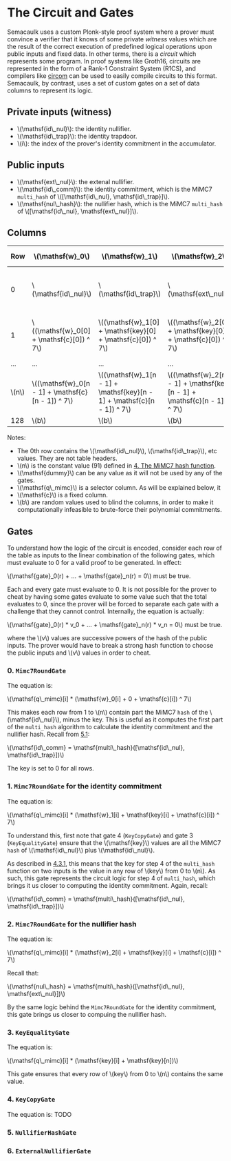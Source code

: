 # The Circuit and Gates

Semacaulk uses a custom Plonk-style proof system where a prover must convince a
verifier that it knows of some private *witness* values which are the result of
the correct execution of predefined logical operations upon public inputs and
fixed data. In other terms, there is a *circuit* which represents some program.
In proof systems like Groth16, circuits are represented in the form of a Rank-1
Constraint System (R1CS), and compilers like [circom](https://iden3.io/circom)
can be used to easily compile circuits to this format. Semacaulk, by contrast,
uses a set of custom gates on a set of data columns to represent its
logic.

## Private inputs (witness)

- \\(\mathsf{id\\_nul}\\): the identity nullifier.
- \\(\mathsf{id\\_trap}\\): the identity trapdoor.
- \\(i\\): the index of the prover's identity commitment in the accumulator.

## Public inputs

- \\(\mathsf{ext\\_nul}\\): the extenal nullifier.
- \\(\mathsf{id\\_comm}\\): the identity commitment, which is the MiMC7
  `multi_hash` of \\([\mathsf{id\\_nul}, \mathsf{id\\_trap}]\\).
- \\(\mathsf{nul\\_hash}\\): the nullifier hash, which is the MiMC7
  `multi_hash` of \\([\mathsf{id\\_nul}, \mathsf{ext\\_nul}]\\).

## Columns

| Row | \\(\mathsf{w}_0\\) | \\(\mathsf{w}_1\\) | \\(\mathsf{w}_2\\) | \\(\mathsf{key}\\) | \\(\mathsf{c}\\) | \\(\mathsf{q\\_mimc}\\) |
|-|-|-|-|-|-|-|
|0| \\(\mathsf{id\\_nul}\\) | \\(\mathsf{id\\_trap}\\) | \\(\mathsf{ext\\_nul}\\) | \\(\mathsf{w}_0[n] + \mathsf{w}_0[0] \\) | \\(\mathsf{cts}[0]\\) | 1 |
|1| \\((\mathsf{w}_0[0] + \mathsf{c}[0]) ^ 7\\) | \\((\mathsf{w}_1[0] + \mathsf{key}[0] + \mathsf{c}[0]) ^ 7\\) | \\((\mathsf{w}_2[0] + \mathsf{key}[0] + \mathsf{c}[0]) ^ 7\\)| \\(\mathsf{w}_0[n] + \mathsf{w}_0[0] \\) | \\(\mathsf{cts}[1]\\) | 1 |
|...|...|...|...|...|...|...|
| \\(n\\) | \\((\mathsf{w}_0[n - 1] + \mathsf{c}[n - 1]) ^ 7\\) | \\((\mathsf{w}_1[n - 1] + \mathsf{key}[n - 1] + \mathsf{c}[n - 1]) ^ 7\\) | \\((\mathsf{w}_2[n - 1] + \mathsf{key}[n - 1] + \mathsf{c}[n - 1]) ^ 7\\)| \\(\mathsf{w}_0[n] + \mathsf{w}_0[0] \\) | \\(\mathsf{dummy}\\) | 0 |
| 128 | \\(b\\) | \\(b\\) | \\(b\\) | \\(b\\) | \\(b\\) | \\(b\\)

Notes:

- The 0th row contains the \\(\mathsf{id\\_nul}\\), \\(\mathsf{id\\_trap}\\), etc
  values. They are not table headers.
- \\(n\\) is the constant value (91) defined in [4. The MiMC7 hash
function](./cryptographic_specification.html#4-the-mimc7-hash-function).
- \\(\mathsf{dummy}\\) can be any value as it will not be used by any of the gates.
- \\(\mathsf{q\\_mimc}\\) is a selector column. As will be explained below, it 
- \\(\mathsf{c}\\) is a fixed column.
- \\(b\\) are random values used to blind the columns, in order to
  make it computationally infeasible to brute-force their polynomial commitments.

## Gates

To understand how the logic of the circuit is encoded, consider each row of the
table as inputs to the linear combination of the following gates, which must
evaluate to 0 for a valid proof to be generated. In effect:

\\(\mathsf{gate}_0(r) + ... + \mathsf{gate}_n(r) = 0\\) must be true.

Each and every gate must evaluate to 0. It is not possible for the prover to
cheat by having some gates evaluate to some value such that the total evaluates
to 0, since the prover will be forced to separate each gate with a challenge
that they cannot control. Internally, the equation is actually:

\\(\mathsf{gate}_0(r) * v_0 + ... + \mathsf{gate}_n(r) * v_n = 0\\) must be true.

where the \\(v\\) values are successive powers of the hash of the public
inputs. The prover would have to break a strong hash function to choose the
public inputs and \\(v\\) values in order to cheat.

### 0. `Mimc7RoundGate`

The equation is:

\\(\mathsf{q\\_mimc}[i] * (\mathsf{w}_0[i] + 0 + \mathsf{c}[i]) ^ 7\\)

This makes each row from 1 to \\(n\\) contain part the MiMC7 `hash` of the
\\(\mathsf{id\\_nul}\\), minus the key. This is useful as it computes the first
part of the `multi_hash` algorithm to calculate the identity commitment and the
nullifier hash. Recall from
[5.1](./mechanism_of_operation.html#51-user-identities):

\\(\mathsf{id\\_comm} = \mathsf{multi\\_hash}([\mathsf{id\\_nul}, \mathsf{id\\_trap}])\\)

The key is set to 0 for all rows.

### 1. `Mimc7RoundGate` for the identity commitment

The equation is:

\\(\mathsf{q\\_mimc}[i] * (\mathsf{w}_1[i] + \mathsf{key}[i] + \mathsf{c}[i]) ^ 7\\)

To understand this, first note that gate 4 (`KeyCopyGate`) and gate 3
(`KeyEqualityGate`) ensure that the \\(\mathsf{key}\\) values are all the MiMC7
`hash` of \\(\mathsf{id\\_nul}\\) plus \\(\mathsf{id\\_nul}\\).

As described in
[4.3.1](./cryptographic_specification.html#431-multi_hash-with-two-field-elements),
this means that the key for step 4 of the `multi_hash` function on two inputs
is the value in any row of \\(key\\) from 0 to \\(n\\). As such, this gate
represents the circuit logic for step 4 of `multi_hash`, which brings it us
closer to computing the identity commitment. Again, recall:

\\(\mathsf{id\\_comm} = \mathsf{multi\\_hash}([\mathsf{id\\_nul}, \mathsf{id\\_trap}])\\)

### 2. `Mimc7RoundGate` for the nullifier hash

The equation is:

\\(\mathsf{q\\_mimc}[i] * (\mathsf{w}_2[i] + \mathsf{key}[i] + \mathsf{c}[i]) ^ 7\\)

Recall that:

\\(\mathsf{nul\\_hash} = \mathsf{multi\\_hash}([\mathsf{id\\_nul}, \mathsf{ext\\_nul}])\\)

By the same logic behind the `Mimc7RoundGate` for the identity commitment, this
gate brings us closer to compuing the nullifier hash.

### 3. `KeyEqualityGate`

The equation is:

\\(\mathsf{q\\_mimc}[i] * (\mathsf{key}[i] + \mathsf{key}[n])\\) 

This gate ensures that every row of \\(key\\) from 0 to \\(n\\) contains the
same value.

### 4. `KeyCopyGate`

The equation is:
        <!--l0[omega_i] * (key[omega_i] - nullifier[omega_i] - nullifier_pow_n)-->
TODO

### 5. `NullifierHashGate`

### 6. `ExternalNullifierGate`
